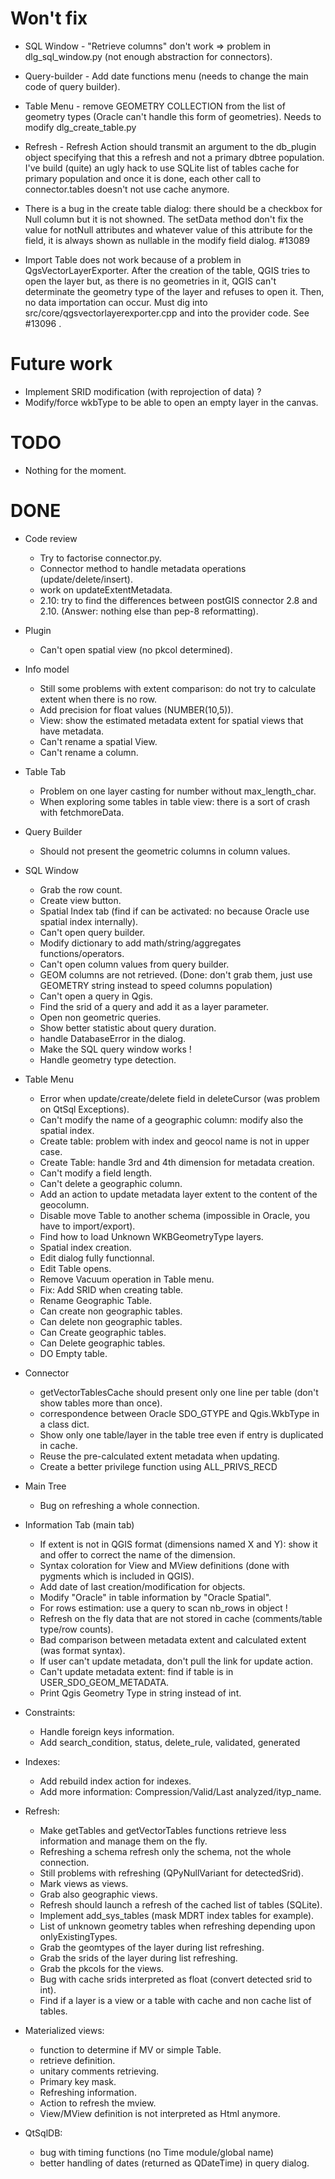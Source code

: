 # Won't fix

* SQL Window - "Retrieve columns" don't work => problem in
  dlg_sql_window.py (not enough abstraction for connectors). 

* Query-builder - Add date functions menu (needs to change the main
  code of query builder).

* Table Menu - remove GEOMETRY COLLECTION from the list of geometry
  types (Oracle can't handle this form of geometries). Needs to modify
  dlg_create_table.py
 
* Refresh - Refresh Action should transmit an argument to the
  db_plugin object specifying that this a refresh and not a primary
  dbtree population. I've build (quite) an ugly hack to use SQLite
  list of tables cache for primary population and once it is done,
  each other call to connector.tables doesn't not use cache anymore.

* There is a bug in the create table dialog: there should be a
  checkbox for Null column but it is not showned. The setData method
  don't fix the value for notNull attributes and whatever value of
  this attribute for the field, it is always shown as nullable in the
  modify field dialog. #13089

* Import Table does not work because of a problem in
  QgsVectorLayerExporter. After the creation of the table, QGIS tries to
  open the layer but, as there is no geometries in it, QGIS can't
  determinate the geometry type of the layer and refuses to open
  it. Then, no data importation can occur. Must dig into
  src/core/qgsvectorlayerexporter.cpp and into the provider code.
  See #13096 .

# Future work

* Implement SRID modification (with reprojection of data) ?
* Modify/force wkbType to be able to open an empty layer in the canvas.

# TODO

* Nothing for the moment.

# DONE

* Code review
  * Try to factorise connector.py.
  * Connector method to handle metadata operations (update/delete/insert).
  * work on updateExtentMetadata.
  * 2.10: try to find the differences between postGIS connector 2.8 and 2.10. (Answer: nothing else than pep-8 reformatting).

* Plugin
  * Can't open spatial view (no pkcol determined).

* Info model
  * Still some problems with extent comparison: do not try to calculate extent when there is no row.
  * Add precision for float values (NUMBER(10,5)).
  * View: show the estimated metadata extent for spatial views that have metadata.
  * Can't rename a spatial View.
  * Can't rename a column.

* Table Tab
  * Problem on one layer casting for number without max_length_char.
  * When exploring some tables in table view: there is a sort of crash with fetchmoreData.

* Query Builder
  * Should not present the geometric columns in column values.

* SQL Window
  * Grab the row count.
  * Create view button.
  * Spatial Index tab (find if can be activated: no because Oracle use spatial index internally).
  * Can't open query builder.
  * Modify dictionary to add math/string/aggregates functions/operators.
  * Can't open column values from query builder.
  * GEOM columns are not retrieved. (Done: don't grab them, just use GEOMETRY string instead to speed columns population)
  * Can't open a query in Qgis.
  * Find the srid of a query and add it as a layer parameter.
  * Open non geometric queries.
  * Show better statistic about query duration.
  * handle DatabaseError in the dialog.
  * Make the SQL query window works !
  * Handle geometry type detection.

* Table Menu
  * Error when update/create/delete field in deleteCursor (was problem on QtSql Exceptions).
  * Can't modify the name of a geographic column: modify also the spatial index.
  * Create table: problem with index and geocol name is not in upper case.
  * Create Table: handle 3rd and 4th dimension for metadata creation.
  * Can't modify a field length.
  * Can't delete a geographic column.
  * Add an action to update metadata layer extent to the content of the geocolumn.
  * Disable move Table to another schema (impossible in Oracle, you have to import/export).
  * Find how to load Unknown WKBGeometryType layers.
  * Spatial index creation.
  * Edit dialog fully functionnal.
  * Edit Table opens.
  * Remove Vacuum operation in Table menu.
  * Fix: Add SRID when creating table.
  * Rename Geographic Table.
  * Can create non geographic tables.
  * Can delete non geographic tables.
  * Can Create geographic tables.
  * Can Delete geographic tables.
  * DO Empty table.

* Connector
  * getVectorTablesCache should present only one line per table (don't show tables more than once).
  * correspondence between Oracle SDO_GTYPE and Qgis.WkbType in a class dict.
  * Show only one table/layer in the table tree even if entry is duplicated in cache. 
  * Reuse the pre-calculated extent metadata when updating.
  * Create a better privilege function using ALL_PRIVS_RECD

* Main Tree
  * Bug on refreshing a whole connection.

* Information Tab (main tab)
  * If extent is not in QGIS format (dimensions named X and Y): show it and offer to correct the name of the dimension.
  * Syntax coloration for View and MView definitions (done with pygments which is included in QGIS).
  * Add date of last creation/modification for objects.
  * Modify "Oracle" in table information by "Oracle Spatial".
  * For rows estimation: use a query to scan nb_rows in object !
  * Refresh on the fly data that are not stored in cache (comments/table type/row counts).
  * Bad comparison between metadata extent and calculated extent (was format syntax).
  * If user can't update metadata, don't pull the link for update action.
  * Can't update metadata extent: find if table is in USER_SDO_GEOM_METADATA.
  * Print Qgis Geometry Type in string instead of int.

* Constraints: 
  * Handle foreign keys information.
  * Add search_condition, status, delete_rule, validated, generated

* Indexes:
  * Add rebuild index action for indexes.
  * Add more information: Compression/Valid/Last analyzed/ityp_name.

* Refresh:
  * Make getTables and getVectorTables functions retrieve less information and manage them on the fly.
  * Refreshing a schema refresh only the schema, not the whole connection.	
  * Still problems with refreshing (QPyNullVariant for detectedSrid).
  * Mark views as views.
  * Grab also geographic views.
  * Refresh should launch a refresh of the cached list of tables (SQLite).
  * Implement add_sys_tables (mask MDRT index tables for example).
  * List of unknown geometry tables when refreshing depending upon onlyExistingTypes.
  * Grab the geomtypes of the layer during list refreshing.
  * Grab the srids of the layer during list refreshing.
  * Grab the pkcols for the views.
  * Bug with cache srids interpreted as float (convert detected srid to int).
  * Find if a layer is a view or a table with cache and non cache list of tables.

* Materialized views:
  * function to determine if MV or simple Table.
  * retrieve definition.
  * unitary comments retrieving.
  * Primary key mask.
  * Refreshing information.
  * Action to refresh the mview.
  * View/MView definition is not interpreted as Html anymore.

* QtSqlDB: 
  * bug with timing functions (no Time module/global name)
  * better handling of dates (returned as QDateTime) in query dialog.
